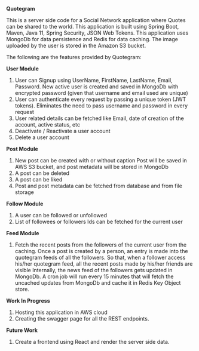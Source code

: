 **Quotegram**

This is a server side code for a Social Network application where Quotes can be shared to the world. 
This application is built using Spring Boot, Maven, Java 11, Spring Security, JSON Web Tokens.
This application uses MongoDb for data persistence and Redis for data caching.
The image uploaded by the user is stored in the Amazon S3 bucket.

The following are the features provided by Quotegram:

**User Module**
1. User can Signup using UserName, FirstName, LastName, Email, Password.
   New active user is created and saved in MongoDb with encrypted password (given that username and email used are unique)
2. User can authenticate every request by passing a unique token (JWT tokens).
   Eliminates the need to pass username and password in every request
3. User related details can be fetched like Email, date of creation of the account, active status, etc
4. Deactivate / Reactivate a user account
5. Delete a user account

**Post Module**
1. New post can be created with or without caption
   Post will be saved in AWS S3 bucket, and post metadata will be stored in MongoDb
2. A post can be deleted
3. A post can be liked
4. Post and post metadata can be fetched from database and from file storage

**Follow Module**
1. A user can be followed or unfollowed
2. List of followees or followers Ids can be fetched for the current user

**Feed Module**
1. Fetch the recent posts from the followers of the current user from the caching.
   Once a post is created by a person, an entry is made into the quotegram feeds of all the followers. 
   So that, when a follower access his/her quotegram feed, all the recent posts made by his/her friends are visible
Internally, the news feed of the followers gets updated in MongoDb. 
A cron job will run every 15 minutes that will fetch the uncached updates from MongoDb and cache it in Redis Key Object store.

**Work In Progress**
1. Hosting this application in AWS cloud
2. Creating the swagger page for all the REST endpoints.

**Future Work**
1. Create a frontend using React and render the server side data.
